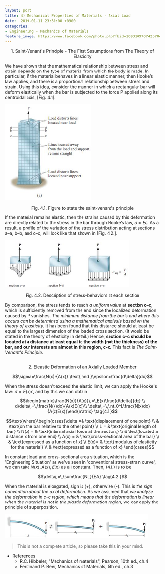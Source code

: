 ```yaml
---
layout: post
title: 4) Mechanical Properties of Materials - Axial Load
date:  2019-01-11 23:30:00 +0900
categories:
- Engineering - Mechanics of Materials
feature_image: https://www.facebook.com/photo.php?fbid=1893189787425704&set=a.1893187554092594&type=3&theater
---
```


<center>1. Saint-Venant's Principle - The First Sssumptions from The Theory of Elasticity</center>

We have shown that the mathematical relationship between stress and strain depends on the type of material from which the body is made. In particular, if the material behaves in a linear elastic manner, then Hooke’s law applies, and there is a proportional relationship between stress and strain. Using this idea, consider the manner in which a rectangular bar will deform elastically when the bar is subjected to the force P applied along its centroidal axis, [Fig. 4.1].

![useful image](https://raw.githubusercontent.com/brandonkim12/brandonkim12.github.io/master/assets/mechanics_of_materials/fig_33.JPG)

<center>Fig. 4.1. Figure to state the saint-venant's principle</center>

If the material remains elastic, then the strains caused by this deformation are directly related to the stress in the bar through Hooke’s law, $\sigma = E\epsilon$. As a result, a profile of the variation of the stress distribution acting at sections a–a, b–b, and c–c, will look like that shown in [Fig. 4.2.].

![useful image](https://raw.githubusercontent.com/brandonkim12/brandonkim12.github.io/master/assets/mechanics_of_materials/fig_34.JPG)

<center>Fig. 4.2. Description of stress-behaviors at each section</center>

By comparison, the stress tends to reach *a uniform value* at **section c–c**, which is sufficiently removed from the end since the localized deformation caused by P vanishes. *The minimum distance from the bar’s end where this occurs can be determined using a mathematical analysis based on the theory of elasticity.* It has been found that this distance should at least be equal to the largest dimension of the loaded cross section. (It would be stated in the theory of elasticity in detail.) Hence, **section c–c should be located at a distance at least equal to the width (not the thickness) of the bar, and our interests are almost in this region, c-c.** This fact is *The Saint-Venant's Principle.*

<br>

<center>2. Eleastic Deformation of an Axially Loaded Member</center>

$$\sigma=\frac{N(x)}{A(x)} \text{ and }\epsilon=\frac{d\delta}{dx}$$

When the stress doesn't exceed the elastic limit, we can apply the Hooke's law: $\sigma = E(x) \epsilon$, and by this we can obtain

$$\begin{matrix}\frac{N(x)}{A(x)}\,=\,E(x)\frac{d\delta}{dx} \\ d\delta\,=\,\frac{N(x)dx}{A(x)E(x)}\\ \delta\,=\,\int_0^L\frac{N(x)dx}{A(x)E(x)}\end{matrix} \tag{4.1.}$$

$$\text{where}\begin{cases}\delta =& \text{displacement of one point} \\ & \text{on the bar relative to the other point} \\ L = & \text{original length of bar} \\ N(x) = & \text{internal axial force at the section,} \\ & \text{located a distance x from one end} \\ A(x) = & \text{cross-sectional area of the bar} \\ & \text{expressed as a function of x} \\ E(x)= & \text{modulus of elasticity for the material} \\ & \text{expressed as a function of x} \end{cases}$$

In constant load and cross-sectional area situation, which is the 'Engineering Situation' as we've seen in 'conventional stress-strain curve', we can take $N(x),\,A(x),\,E(x)$ as all constant. Then, (4.1.) is to be

$$\delta\,=\,\sum\frac{NL}{EA} \tag{4.2.}$$

When the material is elongated, sign is (+), otherwise (-). This is *the sign convention about the axial deformation.* As we assumed that *we analyze the deformation in c-c region, which means that the deformation is linear when the material is not in the plastic deformation region,* we can apply the principle of superposition.



![useful image](https://raw.githubusercontent.com/brandonkim12/brandonkim12.github.io/master/assets/mechanics_of_materials/fig_35.JPG)



> This is not a complete article, so please take this in your mind.
>

* References
  * R.C. Hibbeler, "Mechanics of materials",  Pearson, 10th ed., ch.4
  * Ferdinand P. Beer, Mechanics of Materials, 5th ed., ch.3

